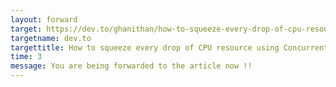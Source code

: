 ```yaml
---
layout: forward
target: https://dev.to/ghanithan/how-to-squeeze-every-drop-of-cpu-resource-using-concurrent-parallel-programming-in-go-578f
targetname: dev.to
targettitle: How to squeeze every drop of CPU resource using Concurrent parallel programming in GO
time: 3
message: You are being forwarded to the article now !!
---
```

